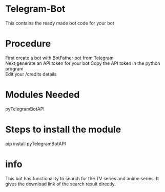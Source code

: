 # Telegram-Bot     
This contains the ready made bot code for your bot  
# Procedure
  First create a bot with BotFather bot from Telegram  
  Next,generate an API token for your bot 
  Copy the API token in the python program    
  Edit your /credits details 
# Modules Needed
   pyTelegramBotAPI   
# Steps to install the module
   pip install pyTelegramBotAPI
# info 
  This bot has functionality to search for the TV series and anime series.
  It gives the download link of the search result directly.
 
 
 
